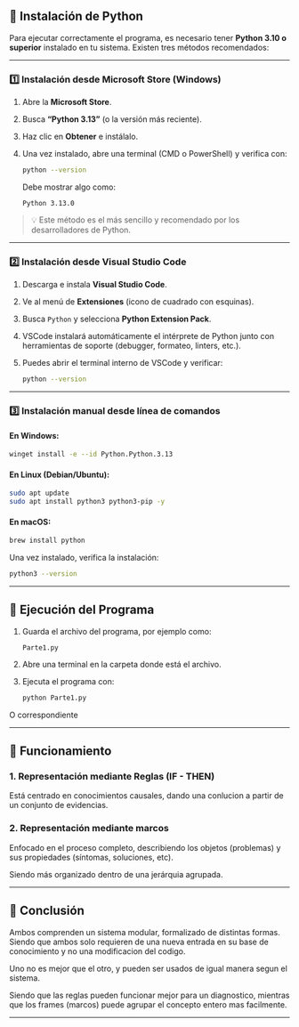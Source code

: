 


## 🐍 Instalación de Python

Para ejecutar correctamente el programa, es necesario tener **Python 3.10 o superior** instalado en tu sistema.
Existen tres métodos recomendados:

---

### **1️⃣ Instalación desde Microsoft Store (Windows)**

1. Abre la **Microsoft Store**.
2. Busca **“Python 3.13”** (o la versión más reciente).
3. Haz clic en **Obtener** e instálalo.
4. Una vez instalado, abre una terminal (CMD o PowerShell) y verifica con:

   ```bash
   python --version
   ```

   Debe mostrar algo como:

   ```
   Python 3.13.0
   ```

> 💡 Este método es el más sencillo y recomendado por los desarrolladores de Python.

---

### **2️⃣ Instalación desde Visual Studio Code**

1. Descarga e instala **Visual Studio Code**.
2. Ve al menú de **Extensiones** (icono de cuadrado con esquinas).
3. Busca `Python` y selecciona **Python Extension Pack**.
4. VSCode instalará automáticamente el intérprete de Python junto con herramientas de soporte (debugger, formateo, linters, etc.).
5. Puedes abrir el terminal interno de VSCode y verificar:

   ```bash
   python --version
   ```

---

### **3️⃣ Instalación manual desde línea de comandos**

#### En Windows:

```bash
winget install -e --id Python.Python.3.13
```

#### En Linux (Debian/Ubuntu):

```bash
sudo apt update
sudo apt install python3 python3-pip -y
```

#### En macOS:

```bash
brew install python
```

Una vez instalado, verifica la instalación:

```bash
python3 --version
```

---

## 🚀 Ejecución del Programa

1. Guarda el archivo del programa, por ejemplo como:

   ```
   Parte1.py
   ```

2. Abre una terminal en la carpeta donde está el archivo.

3. Ejecuta el programa con:

   ```bash
   python Parte1.py
   ```
O correspondiente

---

## 🤖 Funcionamiento

### 1. Representación mediante Reglas (IF - THEN)
Está centrado en conocimientos causales, dando una conlucion a partir de un conjunto de evidencias.


### 2. Representación mediante marcos

Enfocado en el proceso completo, describiendo los objetos (problemas) y sus propiedades (síntomas, soluciones, etc).

Siendo más organizado dentro de una jerárquia agrupada.


---

## 🧩 Conclusión

Ambos comprenden un sistema modular, formalizado de distintas formas. Siendo que ambos solo requieren de una nueva entrada en su base de conocimiento y no una modificacion del codigo.

Uno no es mejor que el otro, y pueden ser usados de igual manera segun el sistema.

Siendo que las reglas pueden funcionar mejor para un diagnostico, mientras que los frames (marcos) puede agrupar el concepto entero mas facilmente.


---

